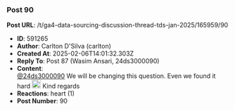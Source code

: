 ### Post 90
**Post URL**: /t/ga4-data-sourcing-discussion-thread-tds-jan-2025/165959/90
- **ID**: 591265
- **Author**: Carlton D'Silva (carlton)
- **Created At**: 2025-02-06T14:01:32.303Z
- **Reply To**: Post 87 (Wasim Ansari, 24ds3000090)
- **Content**:  
  <a class="mention" href="/u/24ds3000090">@24ds3000090</a>
We will be changing this question. Even we found it hard <img src="https://emoji.discourse-cdn.com/google/sweat_smile.png?v=12" title=":sweat_smile:" class="emoji" alt=":sweat_smile:" loading="lazy" width="20" height="20">
Kind regards
- **Reactions**: heart (1)
- **Post Number**: 90

